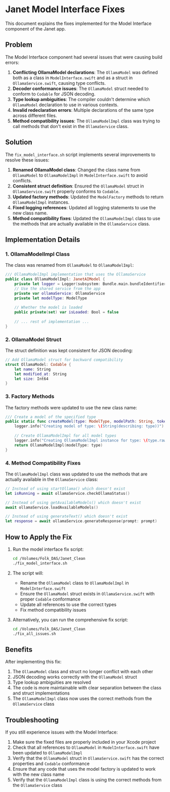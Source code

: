# Janet Model Interface Fixes

This document explains the fixes implemented for the Model Interface component of the Janet app.

## Problem

The Model Interface component had several issues that were causing build errors:

1. **Conflicting OllamaModel declarations**: The `OllamaModel` was defined both as a class in `ModelInterface.swift` and as a struct in `OllamaService.swift`, causing type conflicts.
2. **Decoder conformance issues**: The `OllamaModel` struct needed to conform to `Codable` for JSON decoding.
3. **Type lookup ambiguities**: The compiler couldn't determine which `OllamaModel` declaration to use in various contexts.
4. **Invalid redeclaration errors**: Multiple declarations of the same type across different files.
5. **Method compatibility issues**: The `OllamaModelImpl` class was trying to call methods that don't exist in the `OllamaService` class.

## Solution

The `fix_model_interface.sh` script implements several improvements to resolve these issues:

1. **Renamed OllamaModel class**: Changed the class name from `OllamaModel` to `OllamaModelImpl` in `ModelInterface.swift` to avoid conflicts.
2. **Consistent struct definition**: Ensured the `OllamaModel` struct in `OllamaService.swift` properly conforms to `Codable`.
3. **Updated factory methods**: Updated the `ModelFactory` methods to return `OllamaModelImpl` instances.
4. **Fixed logging references**: Updated all logging statements to use the new class name.
5. **Method compatibility fixes**: Updated the `OllamaModelImpl` class to use the methods that are actually available in the `OllamaService` class.

## Implementation Details

### 1. OllamaModelImpl Class

The class was renamed from `OllamaModel` to `OllamaModelImpl`:

```swift
/// OllamaModelImpl implementation that uses the OllamaService
public class OllamaModelImpl: JanetAIModel {
    private let logger = Logger(subsystem: Bundle.main.bundleIdentifier ?? "com.janet.ai", category: "OllamaModelImpl")
    // Use the shared service from the app
    private var ollamaService: OllamaService 
    private let modelType: ModelType
    
    // Whether the model is loaded
    public private(set) var isLoaded: Bool = false
    
    // ... rest of implementation ...
}
```

### 2. OllamaModel Struct

The struct definition was kept consistent for JSON decoding:

```swift
// Add OllamaModel struct for backward compatibility
struct OllamaModel: Codable {
    let name: String
    let modified_at: String
    let size: Int64
}
```

### 3. Factory Methods

The factory methods were updated to use the new class name:

```swift
/// Create a model of the specified type
public static func createModel(type: ModelType, modelPath: String, tokenizerPath: String) -> any JanetAIModel {
    logger.info("Creating model of type: \(String(describing: type))")
    
    // Create OllamaModelImpl for all model types
    logger.info("Creating OllamaModelImpl instance for type: \(type.rawValue)")
    return OllamaModelImpl(modelType: type)
}
```

### 4. Method Compatibility Fixes

The `OllamaModelImpl` class was updated to use the methods that are actually available in the `OllamaService` class:

```swift
// Instead of using startOllama() which doesn't exist
let isRunning = await ollamaService.checkOllamaStatus()

// Instead of using getAvailableModels() which doesn't exist
await ollamaService.loadAvailableModels()

// Instead of using generateText() which doesn't exist
let response = await ollamaService.generateResponse(prompt: prompt)
```

## How to Apply the Fix

1. Run the model interface fix script:
   ```bash
   cd /Volumes/Folk_DAS/Janet_Clean
   ./fix_model_interface.sh
   ```

2. The script will:
   - Rename the `OllamaModel` class to `OllamaModelImpl` in `ModelInterface.swift`
   - Ensure the `OllamaModel` struct exists in `OllamaService.swift` with proper `Codable` conformance
   - Update all references to use the correct types
   - Fix method compatibility issues

3. Alternatively, you can run the comprehensive fix script:
   ```bash
   cd /Volumes/Folk_DAS/Janet_Clean
   ./fix_all_issues.sh
   ```

## Benefits

After implementing this fix:

1. The `OllamaModel` class and struct no longer conflict with each other
2. JSON decoding works correctly with the `OllamaModel` struct
3. Type lookup ambiguities are resolved
4. The code is more maintainable with clear separation between the class and struct implementations
5. The `OllamaModelImpl` class now uses the correct methods from the `OllamaService` class

## Troubleshooting

If you still experience issues with the Model Interface:

1. Make sure the fixed files are properly included in your Xcode project
2. Check that all references to `OllamaModel` in `ModelInterface.swift` have been updated to `OllamaModelImpl`
3. Verify that the `OllamaModel` struct in `OllamaService.swift` has the correct properties and `Codable` conformance
4. Ensure that any code that uses the model factory is updated to work with the new class name
5. Verify that the `OllamaModelImpl` class is using the correct methods from the `OllamaService` class 